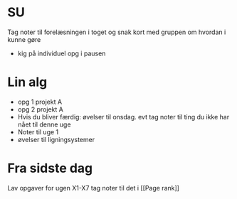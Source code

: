 # SU 
Tag noter til forelæsningen i toget og snak kort med gruppen om hvordan i kunne gøre
- kig på individuel opg i pausen 
# Lin alg
- opg 1 projekt A
- opg 2 projekt A
- Hvis du bliver færdig: øvelser til onsdag. evt tag noter til ting du ikke har nået til denne uge
- Noter til uge 1 
- øvelser til ligningsystemer
# Fra sidste dag
Lav opgaver for ugen X1-X7
tag noter til det i [[Page rank]]
